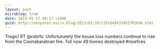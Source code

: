 ```yaml
---
layout: post
microblog: true
date: 2013-01-17 06:17 +1000
guid: http://desparoz.micro.blog/2013/01/16/t291640437452701696.html
---
```

Tragic! RT @robrfs: Unfortunately the house loss numbers continue to rise from the Coonabarabran fire. Toll now 49 homes destroyed #nswfires
